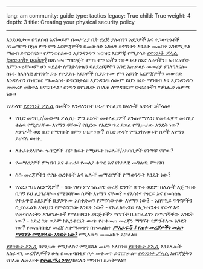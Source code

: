 

---

lang: am
community: guide
type: tactics
legacy: True
child: True
weight: 4
depth: 3
title: Creating your physical security policy

---

እንደሁኔታው በግለሰብ እና/ወይም በመሥሪያ ቤት ደረጃ ያሉብንን አደጋዎች እና ተጋላጭነቶች ከገመገምን በኋላ ምን ምን እርምጃዎችን በመውሰድ አካላዊ ደኅንነትን እንዴት መጠበቅ እንደሚቻል ማሰብ ይኖርብናል። የምንወስደውን እያንዳንዱን ዝርዝር እርምጃ የሚያሳይ [*የደኅንነት ፖሊሲ (security policy)*](/am/glossary#Security_policy) በጽሑፍ ማዘጋጀት ቀጣዩ ተግባራችን ነው። ይህ ሰነድ ለራሳችን፣ አብረናቸው ለምንሠራቸውም ሆነ ወደፊት ለሚቀላቀሉን ባልደረቦቻችን እንደ አጠቃላይ መመሪያ ያገለግለናል። ሰነዱ ከአካላዊ ደኅንነት ጋራ የተያያዙ አደጋዎች ሲያጋጥሙ ምን አይነት እርምጃዎችን መውሰድ እንዳለብን በዝርዝር ማመልከት ይኖርበታል። እያንዳንዱ ሰውም ይህን ሰነድ ማንበብ እና እያንዳንዱን መመሪያ መከተል ይኖርበታል። ሰነዱን በየጊዜው የበለጠ ለማዳበርም ውይይቶችን ማካሔድ ጠቃሚ ነው።

የአካላዊ [*የደኅንነት ፖሊሲ*](/am/glossary#Security_policy) ሰነዳችን እንዳለንበት ሁኔታ የተለያዩ ክፍሎች ሊኖሩት ይችላሉ። 

- የቢሮ መግቢያ/መውጫ ፖሊሲ፦ ምን አይነት መቆለፊያዎች እንጠቀማለን፣ የመክፈቻና መዝጊያ ቁልፍ የሚኖራቸው እነማን ናቸው? የቢሮው የአደጋ ጥሪ ደወል የሚሠራው እንዴት ነው? እንግዶች ወደ ቢሮ የሚገቡት በምን ሁኔታ ነው? የቢሮ ጽዳት የሚያከናውኑት ሰዎች እነማን ይሆናሉ ወዘተ.

- ለተፈቀደላቸው ጎብኚዎች ብቻ ክፍት የሚሆኑት ክፍሎች/አካባቢዎች የትኞቹ ናቸው?

- የመሣሪያዎች ምዝገባ እና ቆጠራ፣ የመለያ ቁጥር እና የአካላዊ መግለጫ ምዝገባ

- ስሱ መረጃዎችን የያዙ ወረቀቶች እና ሌሎች መሣሪያዎች የሚወገዱት እንዴት ነው?

- የአደጋ ጊዜ እርምጃዎች
      - ስሱ የሆነ ምሥጢራዊ መረጃ ድንገት ወጥቶ ወይም በሌሎች እጅ ገብቶ ቢገኝ ይህ ሊነገራቸው የሚገባቸው ሰዎች እነማን ናቸው?
      - የእሳት፣ የጎርፍ እና የመሳሰሉ የተፈጥሮ አደጋዎች ቢያጋጥሙ አስቀድመን የምናሳውቀው ለነማን ነው?
      - አስቸኳይ ጥገናዎችን ሲያስፈልጉ እነዚህን የምናደርገው እንዴት ነው?
      - የኤሌክትሪክ፣ የኢንተርኔት፣ የውሃ እና የመሳሰሉነትን አገልግሎቶች የሚያቀርቡ ድርጅቶችን ማግኘት ቢያስፈልገን የምናገኛቸው እንዴት ነው?
      - ከድረ ገጽ ወይም ከኢንተርኔት ውጭ የተቀመጠ መረጃን ማግኘት የምንችለው እንዴት ነው? የመጠባበቂያ መረጃ አቀማመጥን በተመለከተ [***ምእራፍ 5 ፤ የጠፉ መረጃዎችን መልሶ ማግኘት የሚቻለው እንዴት ነው?***](/am/chapter-5) የሚለውን መመልከት ይቻላል።

[*የደኅንነት ፖሊሲ*](/am/glossary#Security_policy) በየጊዜው የሚከለስና የሚሻሻል መሆን አለበት። [*የደኅንነት ፖሊሲ*](/am/glossary#Security_policy) እንደሌሎች አስፈላጊ መረጃዎቻችን ሁሉ በመጠባበቂያ ቦታ መቀመጥ ይኖርበታል። [*የደኅንነት ፖሊሲ*](/am/glossary#Security_policy) አዘገጃጀትን የበለጠ ለመረዳት [***የተጨማሪ ንባብ***](/am/chapter-2-5) ክፍሉን ማንበብ ይጠቅማል።

